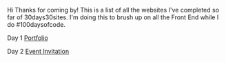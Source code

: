 Hi Thanks for coming by! This is a list of all the websites I've completed so far of 30days30sites. I'm doing this to brush up on all the Front End while I do #100daysofcode.

Day 1 <a href="01-hina-portfolio/index.html"> Portfolio</a>

Day 2 <a href="01-hina-portfolio/index.html"> Event Invitation </a>